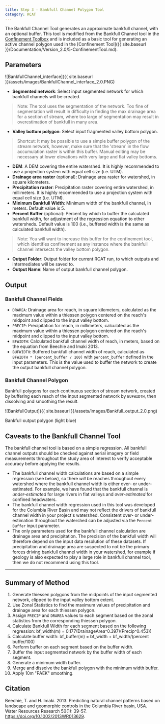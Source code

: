 ```yaml
---
title: Step 3 - Bankfull Channel Polygon Tool
category: RCAT
---
```


The Bankfull Channel Tool generates an approximate bankfull channel, with an optional buffer. This tool is modified from the Bankfull Channel tool in the [Confinement Toolbox](http://confinement.riverscapes.xyz/) and is included as a basic tool for generating an active channel polygon used in the [Confinement Tool]({{ site.baseurl }}/Documentation/Version_2.0/5-ConfinementTool.md). 

## Parameters

![BankfullChannel_interface]({{ site.baseurl }}/assets/images/BankfullChannel_interface_2.0.PNG)

- **Segmented network**: Select input segmented network for which bankfull channels will be created.

>  Note: The tool uses the segmentation of the network. Too fine of segmentation will result in difficulty in finding the max drainage area for a section of stream, where too large of segmentation may result in overestimation of bankfull in many area.

- **Valley bottom polygon**: Select input fragmented valley bottom polygon.

> Shortcut: It may be possible to use a simple buffer polygon of the stream network, however, make sure that the 'stream' in the flow accumulation raster is within this buffer. Manual editing may be necessary at lower elevations with very large and flat valley bottoms.

- **DEM**: A DEM covering the entire watershed. It is highly recommended to use a projection system with equal cell size (i.e. UTM).
- **Drainage area raster** (optional): Drainage area raster for watershed, in square kilometers.
- **Precipitation raster**: Precipitation raster covering entire watershed, in millimeters. It is highly recommended to use a projection system with equal cell size (i.e. UTM).
- **Minimum Bankfull Width**: Minimum width of the bankfull channel, in meters. Default value is 5.
- **Percent Buffer** (optional): Percent by which to buffer the calculated bankfull width, for adjustment of the regression equation to other watersheds. Default value is 100 (i.e., buffered width is the same as calculated bankfull width).

> Note: You will want to increase this buffer for the confinement tool, which identifies confinement as any instance where the bankfull channel intersects the valley bottom polygon.

- **Output Folder**: Output folder for current RCAT run, to which outputs and intermediates will be saved to.
- **Output Name**: Name of output bankfull channel polygon.

## Output

### Bankfull Channel Fields

- `DRAREA`: Drainage area for reach, in square kilometers, calculated as the maximum value within a thiessen polygon centered on the reach's midpoint and clipped to the input valley bottom. 
- `PRECIP`: Precipitation for reach, in millimeters, calculated as the maximum value within a thiessen polygon centered on the reach's midpoint and clipped to the input valley bottom.
- `BFWIDTH`: Calculated bankfull channel width of reach, in meters, based on the equation from Beechie and Imaki 2013.
- `BUFWIDTH`: Buffered bankfull channel width of reach, calculated as `BFWIDTH * (percent_buffer / 100)` with `percent_buffer` defined in the input parameters. This is the value used to buffer the network to create the output bankfull channel polygon.

### Bankfull Channel Polygon

Bankfull polygons for each continuous section of  stream network, created by buffering each reach of the input segmented network by `BUFWIDTH`, then dissolving and smoothing the result.

![BankfullOutput]({{ site.baseurl }}/assets/images/Bankfull_output_2.0.png)

Bankfull output polygon (light blue)

## Caveats to the Bankfull Channel Tool

The bankfull channel tool is based on a simple regression. All bankfull channel outputs should be checked against aerial imagery or field measurements throughout the study area of interest to verify acceptable accuracy before applying the results. 

- The bankfull channel width calculations are based on a simple regression (see below), so there *will* be reaches throughout every watershed where the bankfull channel width is either over- or under-estimated. For example, we have found that the bankfull channel is *under-estimated* for large rivers in flat valleys and *over-estimated* for confined headwaters. 
- The bankfull channel width regression used in this tool was developed for the Columbia River Basin and may not reflect the drivers of bankfull channel width in your project's watershed. Consistent over- or under-estimation throughout the watershed can be adjusted via the `Percent Buffer` input parameter. 
- The only parameters used for the bankfull channel calculation are drainage area and precipitation. The precision of the bankfull width will therefore depend on the input data resolution of these datasets. If precipitation and drainage area are suspected to not be the primary forces driving bankfull channel width in your watershed, for example if geology is also expected to play a large role in bankfull channel tool, then we do not recommend using this tool.



------

## Summary of Method 

1. Generate thiessen polygons from the midpoints of the input segmented network, clipped to the input valley bottom extent.
2. Use Zonal Statistics to find the maximum values of precipitation and drainage area for each thiessen polygon.
3. Assign `PRECIP` and `DRAREA` values to each segment based on the zonal statistics from the corresponding thiessen polygon.
4. Calculate Bankfull Width for each segment based on the following regression:
   bf_width(m) = 0.177(DrainageArea^0.397)(Precip^0.453))
5. Calculate buffer width:
   bf_buffer(m) = bf_width + bf_width/(percent buffer/100)
6. Perform buffer on each segment based on the buffer width.
7. Buffer the input segmented network by the buffer width of each segment.
8. Generate a minimum width buffer.
9. Merge and dissolve the bankfull polygon with the minimum width buffer.
10. Apply 10m "PAEK" smoothing.

## Citation

Beechie, T. and H. Imaki. 2013. Predicting natural channel patterns based on landscape and geomorphic controls in the Columbia River basin, USA. Water Resources Research 50(1): 39-57. https://doi.org/10.1002/2013WR013629.
